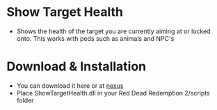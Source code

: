 # Show Target Health
- Shows the health of the target you are currently aiming at or locked onto. This works with peds such as animals and NPC's

# Download & Installation
- You can download it here or at [nexus](https://www.nexusmods.com/reddeadredemption2/mods/883)
- Place ShowTargetHealth.dll in your Red Dead Redemption 2/scripts folder
